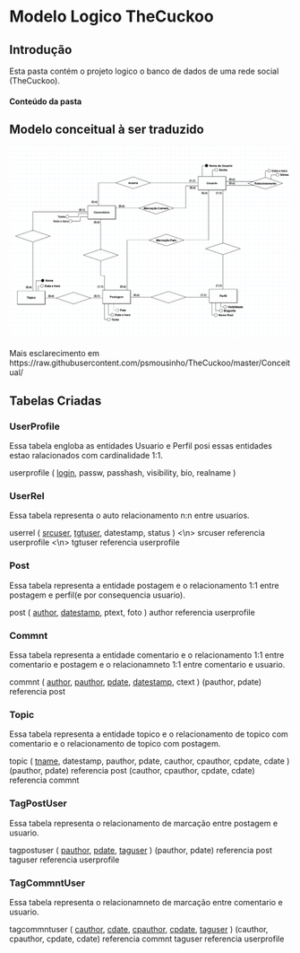 # Modelo Logico TheCuckoo 
## Introdução
Esta pasta contém o projeto logico o banco de dados de uma rede social (TheCuckoo).

#### Conteúdo da pasta


## Modelo conceitual à ser traduzido
<p align="center">
 <img src="https://raw.githubusercontent.com/psmousinho/TheCuckoo/master/Conceitual/Diagrama.png">
 </p>
 Mais esclarecimento em https://raw.githubusercontent.com/psmousinho/TheCuckoo/master/Conceitual/
 
## Tabelas Criadas
### UserProfile
Essa tabela engloba as entidades Usuario e Perfil posi essas entidades estao ralacionados com cardinalidade 1:1.

userprofile ( <ins>login</ins>, passw, passhash, visibility, bio, realname )

### UserRel
Essa tabela representa o auto relacionamento n:n entre usuarios.

userrel ( <ins>srcuser</ins>, <ins>tgtuser</ins>, datestamp, status ) 
   <\n> srcuser referencia userprofile 
   <\n> tgtuser referencia userprofile

### Post
Essa tabela representa a entidade postagem e o relacionamento 1:1 entre postagem e perfil(e por consequencia usuario).

post ( <ins>author</ins>, <ins>datestamp</ins>, ptext, foto )
   author referencia userprofile

### Commnt
Essa tabela representa a entidade comentario e o relacionamento 1:1 entre comentario e postagem e o relacionamneto 1:1 entre comentario e usuario.

commnt ( <ins>author</ins>, <ins>pauthor</ins>, <ins>pdate</ins>, <ins>datestamp</ins>, ctext )
   (pauthor, pdate) referencia post
 
### Topic
Essa tabela representa a entidade topico e o relacionamento de topico com comentario e o relacionamento de topico com postagem.

topic ( <ins>tname</ins>, datestamp, pauthor, pdate, cauthor, cpauthor, cpdate, cdate )
   (pauthor, pdate) referencia post
   (cauthor, cpauthor, cpdate, cdate) referencia commnt

### TagPostUser
Essa tabela representa o relacionamento de marcação entre postagem e usuario.

tagpostuser ( <ins>pauthor</ins>, <ins>pdate</ins>, <ins>taguser</ins> )
   (pauthor, pdate) referencia post 
   taguser referencia userprofile

### TagCommntUser
Essa tabela representa o relacionamneto de marcação entre comentario e usuario.

tagcommntuser ( <ins>cauthor</ins>, <ins>cdate</ins>, <ins>cpauthor</ins>, <ins>cpdate</ins>, <ins>taguser</ins> )
   (cauthor, cpauthor, cpdate, cdate) referencia commnt
   taguser referencia userprofile

